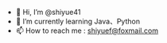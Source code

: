 - 👋 Hi, I’m @shiyue41
- 🌱 I’m currently learning Java、Python
- 📫 How to reach me : shiyuef@foxmail.com

